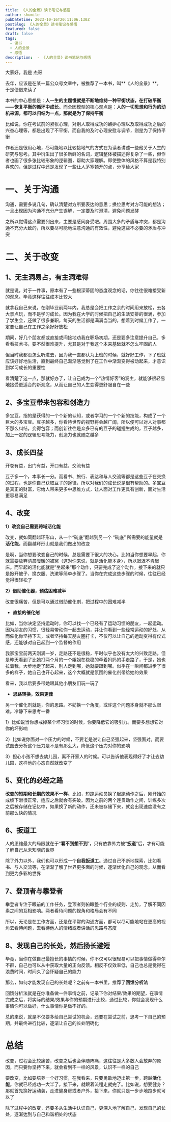 ```yaml
---
title: 《人的全景》读书笔记与感悟
author: shumile
pubDatetime: 2023-10-16T20:11:06.130Z
postSlug: 《人的全景》读书笔记与感悟
featured: false
draft: false
tags:
  - 读书
  - 人的全景
  - 感悟
description:  - 《人的全景》读书笔记与感悟
---
```


大家好，我是 杰哥

去年，应该是在某一篇公众号文章中，被推荐了一本书，叫**《人的全景》**，于是便借来读了

本书的中心思想是：**人一生的主题慢就是不断地维持一种平衡状态，在打破平衡——恢复平衡的循环中成长**。而全因模型的核心观点是：**人的一切思想和行为的动机来源，都可以归结为一点，那就是为了保持平衡**

比如说，你在考试前的紧张心理，对别人取得成功的嫉妒心理以及取得成功之后的兴奋心理等，都是出现了不平衡，而自我的及时心理安慰与调节，则是为了保持平衡

作者还是很用心地，尽可能地以比较接地气的方式在为读者讲述一些他关于人生的研究与思考。其中衍生出了很多新鲜的名词，逻辑整体被描述得复杂了一些，但作者也画了很多张比较形象的逻辑图，帮助大家理解。即使整体的风格不算是我特别喜欢的，但是过程中还是发现了一些让人茅塞顿开的点，分享给大家

# 一、关于沟通

沟通，需要多说几句，确认清楚对方所要表达的意思；换位思考对方可能的想法；一旦出现因为沟通不充分产生误解，一定要及时澄清，避免问题发酵

之所以觉得这点需要列出来，主要是感同身受吧。周围大多的矛盾与冲突，都是沟通不充分大致的，所以要尽可能地注意沟通的有效性，避免这些不必要的矛盾与冲突

# 二、关于改变

## 1、无主洞易占，有主洞难得

就是说，对于一件事，原本有了一些根深蒂固的态度观念的话，你往往很难接受新的观念。毕竟这样往往成本比较大

就拿我自己来说，在刚毕业前两年内，我总是会把工作之余的时间用来放松，去各大景点玩，而不是学习成长。因为我在大学的时候把自己的生活安排的很满，参加了学生会，还做了很多兼职，每天的生活都是满满当当的，想着到时候工作了，一定要让自己在工作之余好好放松

期间，好几个朋友都或直接或间接地劝我在职场初期，还是要多注意提升自己，多看看技术书，要不然很难提升，尤其是对于我这个本来基础就不怎么牢固的人

但当时我都没怎么听进去，因为我一直都认为上班的时候，就好好工作，下了班就应该好好地生活，直到最终自己渐渐感觉到了在工作中渐渐变得被动起来，才意识到学习成长的重要性

看清楚了这一点，那就好办了，让自己成为一个“热情好客”的洞主，就能够很轻易地接受更适合的新观念，从而让自己的人生变得更舒服自在一些

## 2、多宝豆带来包容和创造力

多宝豆，指的是获得的一个个新的认知，或者学习的一个个新的技能，构成了一个巨大的多宝豆。豆子越多，你看待世界的视野将会越广阔，所以便可以对人对事都不那么纠结，变得包容；而创新往往是众多已有的豆子的碰撞生成的，豆子越多，加上一定的逻辑思考能力，创造力也就随之越多

## 3、成长四益

开卷有益，出门有益，开口有益，交流有益

豆子多一个，本事长一分。而看书、旅行、表达和与人交流等都是这些豆子在交换的过程，也是你自己获取豆子的途径，所以对我们的成长说是很有帮助的。多宝豆是真正的财富，它给人带来更多中思维方式，让人面对工作更具有创新，面对生活更容易满足

## 4、改变

**1）改变自己需要跨域活化能**

改变，就如同翻越环形山，从一个“碗底”翻越到另一个 “碗底” 所需要的能量就是**活化能**，而翻越环形山就是我们做出的改变

是啊，当你想要改变自己的时候，总是需要下很大的决心。比如当你想要早起，你就需要放弃清晨暖暖的被窝（这对你来说，就是活化能本身），所以迟迟不肯起床。而早起的活化能就是”坐起来“那个动作，只要完成了这个动作，接下来的就只是掀开被子、换衣服、洗漱等简单步骤了。当你在完成这些步骤的时候，往往已经觉得很轻松了

**2）借助催化器，预估困难减半**

改变很痛苦，但是可以通过借助催化剂，把过程中的困难减半

- **直接的催化剂**

比如，当你决定坚持运动时，你可以找一个已经有了运动习惯的朋友，一起运动。因为朋友的习惯，很轻易带动你一起去运动，并让你看到一些经常运动的好处，从而催化你坚持下去，或者坚持每天朋友圈打卡，不仅可以让自己的运动变得有仪式感，还能够对自己起到一个监督的作用

我家宝宝前两天刚满一岁，走路还不是很稳，平时似乎也没有太大的兴致走路。但是昨天看到了比她打两个月的一个姐姐在稳稳的牵着妈妈的手走路了，于是，她也拉着我，大步地走了起来，别人走到哪，她就要跟到哪。似乎在一瞬间都进步了很多的样子，她自己也开心起来，这个大概就是氛围的催化剂带给她的效果

看来，我以后要多带她跟其他小朋友们玩一玩了

- **思路转换，效果更佳**

另一个催化剂就是，你的思路。不妨换一个角度，或许这个问题本身就不那么艰难。冷静下来思考一番

1）比如说当你想戒掉某个坏习惯的时候，你要降低它的吸引力。而要多想想它对你的坏影响

2）比如说你面对一个压力的时候，不要老是说让自己坚强起来，坚强面对。而要试图去分析这个压力是不是有那么大，降低这个压力对你的影响

3）担心小孩不想去幼儿园，离不开家人的时候。可以告诉他表现得好了才让去幼儿园，这样他的心态自然就改变了

## 5、变化的必经之路

**改变的短期和长期的效果不一样**。比如，短跑运动员换了起跑动作之后，刚开始的成绩下滑很正常，适应之后就会有突破。因为之前的两个连贯动作之间，训练多次之后被存储在记忆中，如果换了新的动作，还未被存储下来，就会出现速度没有之前那么快的情况

## 6、扳道工

人的思维最大的局限就在于“**看不到想不到**”，只有依靠外力被“**扳道**”后，才有可能了解自己从未知晓的世界

除了外力以外，我们也可以形成一个**自我扳道工**。通过自己不断地探索，比如看书、与人交流等，在渐渐了解了世界更多面的时候，逐渐优化自己的观念，从而看到更为多彩的世界

## 7、登顶者与攀登者

攀登者专注于眼前的工作任务，登顶者则俯瞰整个行业的规则、走势，了解不同因素之间的互相影响。两者看待问题的视角和格局会有不同

所以，无论是在工作方面，还是在平常的沟通方面，都可以尽可能地站在更高的视角去看待问题，去看待他人的情绪或者讲话的思路与态度

## 8、发现自己的长处，然后扬长避短

毕竟，当你在做自己最擅长的事情的时候，你不仅可以很轻易可以把事情做得卓尔不群，自己也可以从中获取大量的正向反馈。相反不仅效率低，自己也总是觉得在浪费时间，时间久了会怀疑自己的能力

那么，如何才能发现自己的长处呢？之前有一本书里，推荐了**回馈分析法**

回馈分析法就是在你准备做一件事情之前，记录下你对结果/效果的期望，在事情完成之后，将实际的结果/效果与你的预期进行比较，通过比较，你就会发现什么事情你可以做好，什么事情你是做不好的。

总的来说，就是不仅要多给自己尝试的机会，还要在尝试之前，思考一下自己的预期，并最终进行比较，逐渐让自己的长处明确化

# 总结

改变，过程会比较痛苦，改变之后也会伴随阵痛，这往往是大多数人会放弃的原因，而只要你坚持下来，就会看到不一样的风景，认识不一样的自己

要改变，比如要培养一个好习惯，在我看来，只要勇敢地迈出第一步，跨越**活化能**。你就已经成功一大半了。接下来，就跟着流程走就完了。比如说，想要健身？那就首先换好运动装，走进健身房或者户外，接下来，你就只是一步步地跑步就可以了

除了过程中的改变，还要多从生活中认识自己，更深入地了解自己，发现自己的长处，逐渐达到与自己和谐相处的状态
